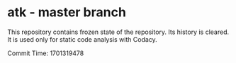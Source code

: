 # atk - master branch

This repository contains frozen state of the repository.
Its history is cleared. It is used only for static code
analysis with Codacy.

Commit Time: 1701319478